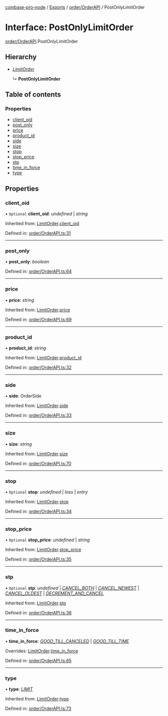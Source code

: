 [coinbase-pro-node](../../README.md) / [Exports](../../modules.md) / [order/OrderAPI](../../modules/order_orderapi.md) / PostOnlyLimitOrder

# Interface: PostOnlyLimitOrder

[order/OrderAPI](../../modules/order_orderapi.md).PostOnlyLimitOrder

## Hierarchy

- [_LimitOrder_](orderapi.limitorder.md)

  ↳ **PostOnlyLimitOrder**

## Table of contents

### Properties

- [client_oid](orderapi.postonlylimitorder.md#client_oid)
- [post_only](orderapi.postonlylimitorder.md#post_only)
- [price](orderapi.postonlylimitorder.md#price)
- [product_id](orderapi.postonlylimitorder.md#product_id)
- [side](orderapi.postonlylimitorder.md#side)
- [size](orderapi.postonlylimitorder.md#size)
- [stop](orderapi.postonlylimitorder.md#stop)
- [stop_price](orderapi.postonlylimitorder.md#stop_price)
- [stp](orderapi.postonlylimitorder.md#stp)
- [time_in_force](orderapi.postonlylimitorder.md#time_in_force)
- [type](orderapi.postonlylimitorder.md#type)

## Properties

### client_oid

• `Optional` **client_oid**: _undefined_ \| _string_

Inherited from: [LimitOrder](orderapi.limitorder.md).[client_oid](orderapi.limitorder.md#client_oid)

Defined in: [order/OrderAPI.ts:31](https://github.com/bennycode/coinbase-pro-node/blob/aa07e6d/src/order/OrderAPI.ts#L31)

---

### post_only

• **post_only**: _boolean_

Defined in: [order/OrderAPI.ts:64](https://github.com/bennycode/coinbase-pro-node/blob/aa07e6d/src/order/OrderAPI.ts#L64)

---

### price

• **price**: _string_

Inherited from: [LimitOrder](orderapi.limitorder.md).[price](orderapi.limitorder.md#price)

Defined in: [order/OrderAPI.ts:69](https://github.com/bennycode/coinbase-pro-node/blob/aa07e6d/src/order/OrderAPI.ts#L69)

---

### product_id

• **product_id**: _string_

Inherited from: [LimitOrder](orderapi.limitorder.md).[product_id](orderapi.limitorder.md#product_id)

Defined in: [order/OrderAPI.ts:32](https://github.com/bennycode/coinbase-pro-node/blob/aa07e6d/src/order/OrderAPI.ts#L32)

---

### side

• **side**: OrderSide

Inherited from: [LimitOrder](orderapi.limitorder.md).[side](orderapi.limitorder.md#side)

Defined in: [order/OrderAPI.ts:33](https://github.com/bennycode/coinbase-pro-node/blob/aa07e6d/src/order/OrderAPI.ts#L33)

---

### size

• **size**: _string_

Inherited from: [LimitOrder](orderapi.limitorder.md).[size](orderapi.limitorder.md#size)

Defined in: [order/OrderAPI.ts:70](https://github.com/bennycode/coinbase-pro-node/blob/aa07e6d/src/order/OrderAPI.ts#L70)

---

### stop

• `Optional` **stop**: _undefined_ \| _loss_ \| _entry_

Inherited from: [LimitOrder](orderapi.limitorder.md).[stop](orderapi.limitorder.md#stop)

Defined in: [order/OrderAPI.ts:34](https://github.com/bennycode/coinbase-pro-node/blob/aa07e6d/src/order/OrderAPI.ts#L34)

---

### stop_price

• `Optional` **stop_price**: _undefined_ \| _string_

Inherited from: [LimitOrder](orderapi.limitorder.md).[stop_price](orderapi.limitorder.md#stop_price)

Defined in: [order/OrderAPI.ts:35](https://github.com/bennycode/coinbase-pro-node/blob/aa07e6d/src/order/OrderAPI.ts#L35)

---

### stp

• `Optional` **stp**: _undefined_ \| [_CANCEL_BOTH_](../../enums/order/orderapi.selftradeprevention.md#cancel_both) \| [_CANCEL_NEWEST_](../../enums/order/orderapi.selftradeprevention.md#cancel_newest) \| [_CANCEL_OLDEST_](../../enums/order/orderapi.selftradeprevention.md#cancel_oldest) \| [_DECREMENT_AND_CANCEL_](../../enums/order/orderapi.selftradeprevention.md#decrement_and_cancel)

Inherited from: [LimitOrder](orderapi.limitorder.md).[stp](orderapi.limitorder.md#stp)

Defined in: [order/OrderAPI.ts:36](https://github.com/bennycode/coinbase-pro-node/blob/aa07e6d/src/order/OrderAPI.ts#L36)

---

### time_in_force

• **time_in_force**: [_GOOD_TILL_CANCELED_](../../enums/order/orderapi.timeinforce.md#good_till_canceled) \| [_GOOD_TILL_TIME_](../../enums/order/orderapi.timeinforce.md#good_till_time)

Overrides: [LimitOrder](orderapi.limitorder.md).[time_in_force](orderapi.limitorder.md#time_in_force)

Defined in: [order/OrderAPI.ts:65](https://github.com/bennycode/coinbase-pro-node/blob/aa07e6d/src/order/OrderAPI.ts#L65)

---

### type

• **type**: [_LIMIT_](../../enums/order/orderapi.ordertype.md#limit)

Inherited from: [LimitOrder](orderapi.limitorder.md).[type](orderapi.limitorder.md#type)

Defined in: [order/OrderAPI.ts:73](https://github.com/bennycode/coinbase-pro-node/blob/aa07e6d/src/order/OrderAPI.ts#L73)
